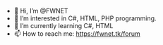 - 👋 Hi, I’m @FWNET
- 👀 I’m interested in C#, HTML, PHP programming.
- 🌱 I’m currently learning C#, HTML
- 📫 How to reach me: https://fwnet.tk/forum

<!---
FWNET/FWNET is a ✨ special ✨ repository because its `README.md` (this file) appears on your GitHub profile.
You can click the Preview link to take a look at your changes.
--->
